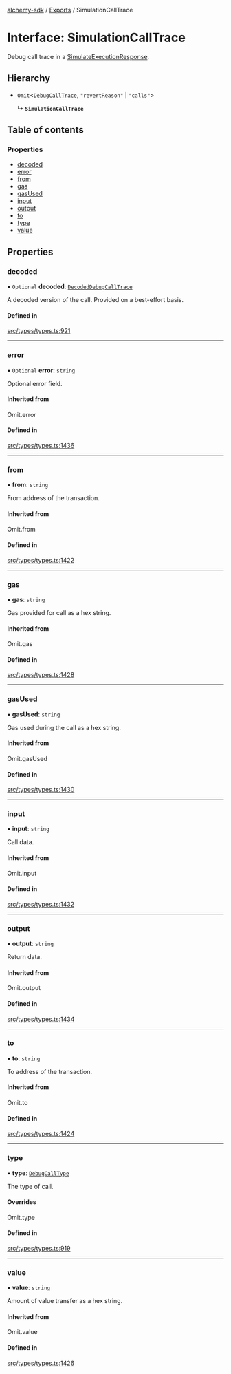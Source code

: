 [alchemy-sdk](../README.md) / [Exports](../modules.md) / SimulationCallTrace

# Interface: SimulationCallTrace

Debug call trace in a [SimulateExecutionResponse](SimulateExecutionResponse.md).

## Hierarchy

- `Omit`<[`DebugCallTrace`](DebugCallTrace.md), ``"revertReason"`` \| ``"calls"``\>

  ↳ **`SimulationCallTrace`**

## Table of contents

### Properties

- [decoded](SimulationCallTrace.md#decoded)
- [error](SimulationCallTrace.md#error)
- [from](SimulationCallTrace.md#from)
- [gas](SimulationCallTrace.md#gas)
- [gasUsed](SimulationCallTrace.md#gasused)
- [input](SimulationCallTrace.md#input)
- [output](SimulationCallTrace.md#output)
- [to](SimulationCallTrace.md#to)
- [type](SimulationCallTrace.md#type)
- [value](SimulationCallTrace.md#value)

## Properties

### decoded

• `Optional` **decoded**: [`DecodedDebugCallTrace`](DecodedDebugCallTrace.md)

A decoded version of the call. Provided on a best-effort basis.

#### Defined in

[src/types/types.ts:921](https://github.com/alchemyplatform/alchemy-sdk-js/blob/8c9409f/src/types/types.ts#L921)

___

### error

• `Optional` **error**: `string`

Optional error field.

#### Inherited from

Omit.error

#### Defined in

[src/types/types.ts:1436](https://github.com/alchemyplatform/alchemy-sdk-js/blob/8c9409f/src/types/types.ts#L1436)

___

### from

• **from**: `string`

From address of the transaction.

#### Inherited from

Omit.from

#### Defined in

[src/types/types.ts:1422](https://github.com/alchemyplatform/alchemy-sdk-js/blob/8c9409f/src/types/types.ts#L1422)

___

### gas

• **gas**: `string`

Gas provided for call as a hex string.

#### Inherited from

Omit.gas

#### Defined in

[src/types/types.ts:1428](https://github.com/alchemyplatform/alchemy-sdk-js/blob/8c9409f/src/types/types.ts#L1428)

___

### gasUsed

• **gasUsed**: `string`

Gas used during the call as a hex string.

#### Inherited from

Omit.gasUsed

#### Defined in

[src/types/types.ts:1430](https://github.com/alchemyplatform/alchemy-sdk-js/blob/8c9409f/src/types/types.ts#L1430)

___

### input

• **input**: `string`

Call data.

#### Inherited from

Omit.input

#### Defined in

[src/types/types.ts:1432](https://github.com/alchemyplatform/alchemy-sdk-js/blob/8c9409f/src/types/types.ts#L1432)

___

### output

• **output**: `string`

Return data.

#### Inherited from

Omit.output

#### Defined in

[src/types/types.ts:1434](https://github.com/alchemyplatform/alchemy-sdk-js/blob/8c9409f/src/types/types.ts#L1434)

___

### to

• **to**: `string`

To address of the transaction.

#### Inherited from

Omit.to

#### Defined in

[src/types/types.ts:1424](https://github.com/alchemyplatform/alchemy-sdk-js/blob/8c9409f/src/types/types.ts#L1424)

___

### type

• **type**: [`DebugCallType`](../enums/DebugCallType.md)

The type of call.

#### Overrides

Omit.type

#### Defined in

[src/types/types.ts:919](https://github.com/alchemyplatform/alchemy-sdk-js/blob/8c9409f/src/types/types.ts#L919)

___

### value

• **value**: `string`

Amount of value transfer as a hex string.

#### Inherited from

Omit.value

#### Defined in

[src/types/types.ts:1426](https://github.com/alchemyplatform/alchemy-sdk-js/blob/8c9409f/src/types/types.ts#L1426)
